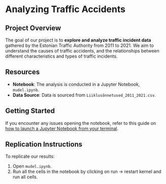 # Analyzing Traffic Accidents

## Project Overview
The goal of our project is to **explore and analyze traffic incident data** gathered by the Estonian Traffic Authority from 2011 to 2021. We aim to understand the causes of traffic accidents, and the relationships between different characteristics and types of traffic incidents.

## Resources
- **Notebook**: The analysis is conducted in a Jupyter Notebook, `mudel.ipynb`.
- **Data Source**: Data is sourced from `Liiklusõnnetused_2011_2021.csv`.

## Getting Started
If you encounter any issues opening the notebook, refer to this guide on [how to launch a Jupyter Notebook from your terminal](https://saturncloud.io/blog/how-to-launch-jupyter-notebook-from-your-terminal/).

## Replication Instructions
To replicate our results:
1. Open `mudel.ipynb`.
2. Run all the cells in the notebook by clicking on run -> restart kernel and run all cells.
